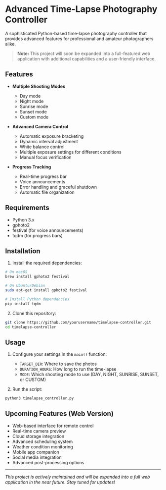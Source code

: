 # Advanced Time-Lapse Photography Controller

A sophisticated Python-based time-lapse photography controller that provides advanced features for professional and amateur photographers alike.

> **Note:** This project will soon be expanded into a full-featured web application with additional capabilities and a user-friendly interface.

## Features

- **Multiple Shooting Modes**
  - Day mode
  - Night mode
  - Sunrise mode
  - Sunset mode
  - Custom mode

- **Advanced Camera Control**
  - Automatic exposure bracketing
  - Dynamic interval adjustment
  - White balance control
  - Multiple exposure settings for different conditions
  - Manual focus verification

- **Progress Tracking**
  - Real-time progress bar
  - Voice announcements
  - Error handling and graceful shutdown
  - Automatic file organization

## Requirements

- Python 3.x
- gphoto2
- festival (for voice announcements)
- tqdm (for progress bars)

## Installation

1. Install the required dependencies:

```bash
# On macOS
brew install gphoto2 festival

# On Ubuntu/Debian
sudo apt-get install gphoto2 festival

# Install Python dependencies
pip install tqdm
```

2. Clone this repository:
```bash
git clone https://github.com/yourusername/timelapse-controller.git
cd timelapse-controller
```

## Usage

1. Configure your settings in the `main()` function:
   - `TARGET_DIR`: Where to save the photos
   - `DURATION_HOURS`: How long to run the time-lapse
   - `MODE`: Which shooting mode to use (DAY, NIGHT, SUNRISE, SUNSET, or CUSTOM)

2. Run the script:
```bash
python3 timelapse_controller.py
```

## Upcoming Features (Web Version)

- Web-based interface for remote control
- Real-time camera preview
- Cloud storage integration
- Advanced scheduling system
- Weather condition monitoring
- Mobile app companion
- Social media integration
- Advanced post-processing options

---

*This project is actively maintained and will be expanded into a full web application in the near future. Stay tuned for updates!* 
